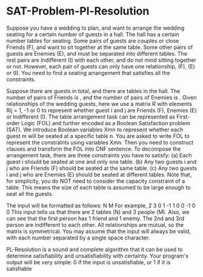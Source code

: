 SAT-Problem-Pl-Resolution
=========================

Suppose you have a wedding to plan, and want to arrange the wedding seating for a
certain number of guests in a hall. The hall has a certain number tables for seating.
Some pairs of guests are couples or close Friends (F), and want to sit together at the
same table. Some other pairs of guests are Enemies (E), and must be separated into
different tables. The rest pairs are Indifferent (I) with each other, and do not mind sitting
together or not. However, each pair of guests can only have one relationship, (F), (E) or
(I). You need to find a seating arrangement that satisfies all the constraints.

Suppose there are <M> guests in total, and there are <N> tables in the hall. The number
of pairs of Friends is <F>, and the number of pairs of Enemies is <E>. Given relationships
of the wedding guests, here we use a matrix R with elements Rij = 1, -1 or 0 to represent
whether guest i and j are Friends (F), Enemies (E) or Indifferent (I). The table
arrangement task can be represented as First-order Logic (FOL) and further encoded as a
Boolean Satisfaction problem (SAT). We introduce Boolean variables Xmn to represent
whether each guest m will be seated at a specific table n. You are asked to write FOL to
represent the constraints using variables Xmn. Then you need to construct clauses and
transform the FOL into CNF sentence. To decompose the arrangement task, there are
three constraints you have to satisfy:
(a) Each guest i should be seated at one and only one table.
(b) Any two guests i and j who are Friends (F) should be seated at the same table.
(c) Any two guests i and j who are Enemies (E) should be seated at different tables.
Note that, for simplicity, you do NOT need to consider the capacity constraint of a table.
This means the size of each table is assumed to be large enough to seat all the guests.

The input will be formatted as follows:
N M
<Relationship matrix>
For example,
2 3
0 1 -1
1 0 0
-1 0 0
This input tells us that there are 2 tables (N) and 3 people (M). Also, we can see that the
first person has 1 friend and 1 enemy. The 2nd and 3rd person are indifferent to each
other. All relationships are mutual, so the matrix is symmetrical. You may assume that
the input will always be valid, with each number separated by a single space character.

PL-Resolution is a sound and complete algorithm that it can be used to determine
satisfiability and unsatisfiability with certainty. Your program's output will be very
simple: 0 if the input is unsatisfiable, or 1 if it is satisfiable
